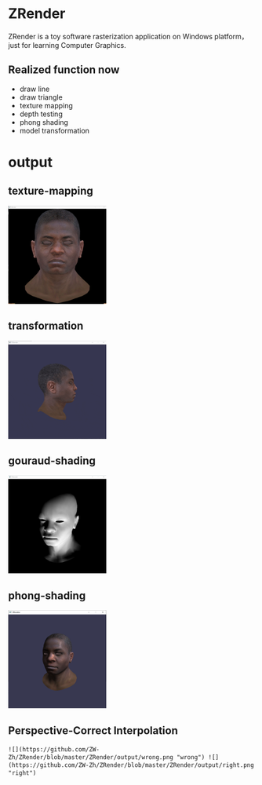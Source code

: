 # ZRender
ZRender is a toy software rasterization application on Windows platform，just for learning Computer Graphics.
## Realized function now
* draw line 
* draw triangle
* texture mapping
* depth testing
* phong shading
* model transformation

# output
## texture-mapping
<img width="200" height="200" src="https://github.com/ZW-Zh/ZRender/blob/master/ZRender/output/texture-mapping.png"/>

## transformation
<img width="200" height="200" src="https://github.com/ZW-Zh/ZRender/blob/master/ZRender/output/transform.gif"/>

## gouraud-shading
<img width="200" height="200" src="https://github.com/ZW-Zh/ZRender/blob/master/ZRender/output/gouraud-shading.png"/>

## phong-shading

<img width="200" height="200" src="https://github.com/ZW-Zh/ZRender/blob/master/ZRender/output/phong-shading.png"/>

##  Perspective-Correct Interpolation

```
![](https://github.com/ZW-Zh/ZRender/blob/master/ZRender/output/wrong.png "wrong") ![](https://github.com/ZW-Zh/ZRender/blob/master/ZRender/output/right.png "right")
```